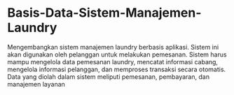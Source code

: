 # Basis-Data-Sistem-Manajemen-Laundry

Mengembangkan sistem manajemen laundry berbasis aplikasi. Sistem ini akan digunakan
oleh pelanggan untuk melakukan pemesanan. Sistem harus mampu mengelola data pemesanan laundry,
mencatat informasi cabang, mengelola informasi pelanggan, dan memproses transaksi
secara otomatis. Data yang diolah dalam sistem meliputi pemesanan, pembayaran, dan
manajemen layanan
